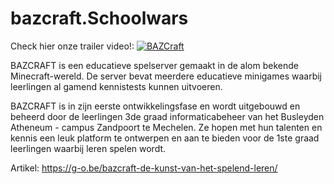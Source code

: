 # bazcraft.Schoolwars

Check hier onze trailer video!:
[![BAZCraft](https://img.youtube.com/vi/GBGEZqXkAUY/0.jpg)](https://www.youtube.com/watch?v=GBGEZqXkAUY)

BAZCRAFT is een educatieve spelserver gemaakt in de alom bekende Minecraft-wereld. De server bevat meerdere educatieve minigames waarbij leerlingen al gamend kennistests kunnen uitvoeren.

BAZCRAFT is in zijn eerste ontwikkelingsfase en wordt uitgebouwd en beheerd door de leerlingen 3de graad informaticabeheer van het Busleyden Atheneum - campus Zandpoort te Mechelen. Ze hopen met hun talenten en kennis een leuk platform te ontwerpen en aan te bieden voor de 1ste graad leerlingen waarbij leren spelen wordt. 

Artikel: https://g-o.be/bazcraft-de-kunst-van-het-spelend-leren/

